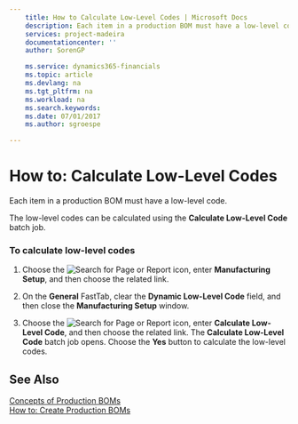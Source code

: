 ```yaml
---
    title: How to Calculate Low-Level Codes | Microsoft Docs
    description: Each item in a production BOM must have a low-level code.
    services: project-madeira
    documentationcenter: ''
    author: SorenGP

    ms.service: dynamics365-financials
    ms.topic: article
    ms.devlang: na
    ms.tgt_pltfrm: na
    ms.workload: na
    ms.search.keywords:
    ms.date: 07/01/2017
    ms.author: sgroespe

---
```

# How to: Calculate Low-Level Codes
Each item in a production BOM must have a low-level code.  
  
 The low-level codes can be calculated using the **Calculate Low-Level Code** batch job.  
  
### To calculate low-level codes  
  
1.  Choose the ![Search for Page or Report](media/ui-search/search_small.png "Search for Page or Report icon") icon, enter **Manufacturing Setup**, and then choose the related link.  
  
2.  On the **General** FastTab, clear the **Dynamic Low-Level Code** field, and then close the **Manufacturing Setup** window.  
  
3.  Choose the ![Search for Page or Report](media/ui-search/search_small.png "Search for Page or Report icon") icon, enter **Calculate Low-Level Code**, and then choose the related link. The **Calculate Low-Level Code** batch job opens. Choose the **Yes** button to calculate the low-level codes.  
  
## See Also  
 [Concepts of Production BOMs](../concepts-of-production-boms.md)   
 [How to: Create Production BOMs](../how-to-create-production-boms.md)